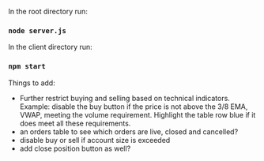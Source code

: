 In the root directory run:

### `node server.js`

In the client directory run:

### `npm start`

Things to add:
- Further restrict buying and selling based on technical indicators. Example: disable the buy button if the price is not above the 3/8 EMA, VWAP, meeting the volume requirement. Highlight the table row blue if it does meet all these requirements.
- an orders table to see which orders are live, closed and cancelled?
- disable buy or sell if account size is exceeded
- add close position button as well?
